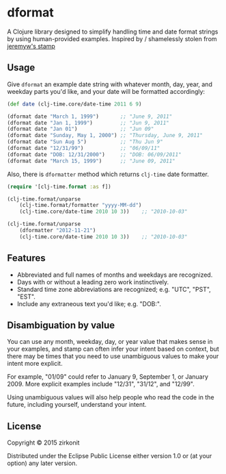 # dformat

A Clojure library designed to simplify handling time and date format strings by using human-provided examples. Inspired by / shamelessly stolen from [jeremyw's stamp](https://github.com/jeremyw/stamp)

## Usage

Give `dformat` an example date string with whatever month, day, year, and weekday parts you'd like, and your date will be formatted accordingly:

```clojure
(def date (clj-time.core/date-time 2011 6 9)

(dformat date "March 1, 1999") 		 ;; "June 9, 2011"
(dformat date "Jan 1, 1999")   		 ;; "Jun 9, 2011"
(dformat date "Jan 01")        		 ;; "Jun 09"
(dformat date "Sunday, May 1, 2000") ;; "Thursday, June 9, 2011"
(dformat date "Sun Aug 5")           ;; "Thu Jun 9"
(dformat date "12/31/99")            ;; "06/09/11"
(dformat date "DOB: 12/31/2000")     ;; "DOB: 06/09/2011"
(dformat date "March 15, 1999")      ;; "June 09, 2011"

```

Also, there is `dformatter` method which returns `clj-time` date formatter.

```clojure
(require '[clj-time.format :as f])

(clj-time.format/unparse 
	(clj-time.format/formatter "yyyy-MM-dd") 
	(clj-time.core/date-time 2010 10 3))	;; "2010-10-03"

(clj-time.format/unparse 
	(dformatter "2012-11-21") 
	(clj-time.core/date-time 2010 10 3))	;; "2010-10-03"

```

## Features

* Abbreviated and full names of months and weekdays are recognized.
* Days with or without a leading zero work instinctively.
* Standard time zone abbreviations are recognized; e.g. "UTC", "PST", "EST".
* Include any extraneous text you'd like; e.g. "DOB:".

## Disambiguation by value

You can use any month, weekday, day, or year value that makes sense in your examples, and stamp can often infer your intent based on context, but there may be times that you need to use unambiguous values to make your intent more explicit.

For example, "01/09" could refer to January 9, September 1, or January 2009. More explicit examples include "12/31", "31/12", and "12/99".

Using unambiguous values will also help people who read the code in the future, including yourself, understand your intent.

## License

Copyright © 2015 zirkonit

Distributed under the Eclipse Public License either version 1.0 or (at
your option) any later version.
